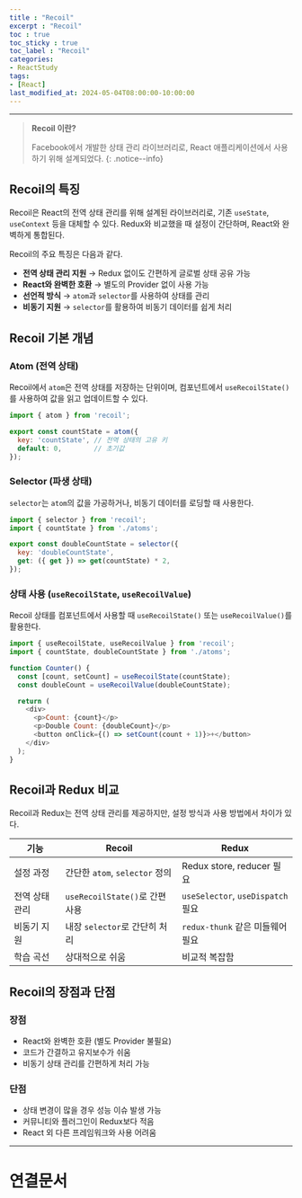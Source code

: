 ```yaml
---
title : "Recoil"
excerpt : "Recoil"
toc : true
toc_sticky : true
toc_label : "Recoil"
categories:
- ReactStudy
tags:
- [React]
last_modified_at: 2024-05-04T08:00:00-10:00:00
---
```

  
---
  
> **Recoil 이란?**  
>
> Facebook에서 개발한 상태 관리 라이브러리로, React 애플리케이션에서 사용하기 위해 설계되었다. 
{: .notice--info}  
  
## Recoil의 특징
 Recoil은 React의 전역 상태 관리를 위해 설계된 라이브러리로, 기존 `useState`, `useContext` 등을 대체할 수 있다. Redux와 비교했을 때 설정이 간단하며, React와 완벽하게 통합된다.

 Recoil의 주요 특징은 다음과 같다.

 - **전역 상태 관리 지원** → Redux 없이도 간편하게 글로벌 상태 공유 가능
 - **React와 완벽한 호환** → 별도의 Provider 없이 사용 가능
 - **선언적 방식** → `atom`과 `selector`를 사용하여 상태를 관리
 - **비동기 지원** → `selector`를 활용하여 비동기 데이터를 쉽게 처리
  
## Recoil 기본 개념
  
### Atom (전역 상태)
 Recoil에서 `atom`은 전역 상태를 저장하는 단위이며, 컴포넌트에서 `useRecoilState()`를 사용하여 값을 읽고 업데이트할 수 있다.
  
```javascript
import { atom } from 'recoil';

export const countState = atom({
  key: 'countState', // 전역 상태의 고유 키
  default: 0,        // 초기값
});
```
  
### Selector (파생 상태)

`selector`는 `atom`의 값을 가공하거나, 비동기 데이터를 로딩할 때 사용한다.
  
```javascript
import { selector } from 'recoil';
import { countState } from './atoms';

export const doubleCountState = selector({
  key: 'doubleCountState',
  get: ({ get }) => get(countState) * 2,
});
```
  
### 상태 사용 (`useRecoilState`, `useRecoilValue`)

 Recoil 상태를 컴포넌트에서 사용할 때 `useRecoilState()` 또는 `useRecoilValue()`를 활용한다.
  
```javascript
import { useRecoilState, useRecoilValue } from 'recoil';
import { countState, doubleCountState } from './atoms';

function Counter() {
  const [count, setCount] = useRecoilState(countState);
  const doubleCount = useRecoilValue(doubleCountState);

  return (
    <div>
      <p>Count: {count}</p>
      <p>Double Count: {doubleCount}</p>
      <button onClick={() => setCount(count + 1)}>+</button>
    </div>
  );
}
```
  
## Recoil과 Redux 비교

 Recoil과 Redux는 전역 상태 관리를 제공하지만, 설정 방식과 사용 방법에서 차이가 있다.

|기능|Recoil|Redux|
|---|---|---|
|설정 과정|간단한 `atom`, `selector` 정의|Redux store, reducer 필요|
|전역 상태 관리|`useRecoilState()`로 간편 사용|`useSelector`, `useDispatch` 필요|
|비동기 지원|내장 `selector`로 간단히 처리|`redux-thunk` 같은 미들웨어 필요|
|학습 곡선|상대적으로 쉬움|비교적 복잡함|
  
## Recoil의 장점과 단점
  
### 장점
- React와 완벽한 호환 (별도 Provider 불필요)
- 코드가 간결하고 유지보수가 쉬움
- 비동기 상태 관리를 간편하게 처리 가능
  
### 단점
- 상태 변경이 많을 경우 성능 이슈 발생 가능
- 커뮤니티와 플러그인이 Redux보다 적음
- React 외 다른 프레임워크와 사용 어려움

---
  
# 연결문서
